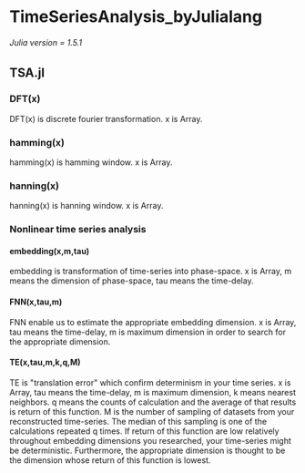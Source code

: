 # TimeSeriesAnalysis_byJulialang

###### Julia version = 1.5.1 

## TSA.jl
### DFT(x)
DFT(x) is discrete fourier transformation. x is Array. 

### hamming(x)
hamming(x) is hamming window. x is Array.

### hanning(x)
hanning(x) is hanning window. x is Array.



### Nonlinear time series analysis

#### embedding(x,m,tau)
embedding is transformation of time-series into phase-space.
x is Array, m means the dimension of phase-space, tau means the time-delay.

#### FNN(x,tau,m)
FNN enable us to estimate the appropriate embedding dimension.
x is Array, tau means the time-delay, m is maximum dimension in order to search for the appropriate dimension.

#### TE(x,tau,m,k,q,M)
TE is "translation error" which confirm determinism in your time series.
x is Array, tau means the time-delay, m is maximum dimension, k means nearest neighbors.
q means the counts of calculation and the average of that results is return of this function.
M is the number of sampling of datasets from your reconstructed time-series. The median of this sampling is one of the calculations repeated q times. 
If return of this function are low relatively throughout embedding dimensions you researched, your time-series might be deterministic.
Furthermore, the appropriate dimension is thought to be the dimension whose return of this function is lowest.

